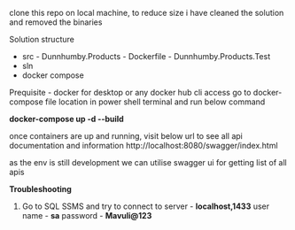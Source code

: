 clone this repo on local machine, to reduce size i have cleaned the solution and removed the binaries

Solution structure
  - src
        - Dunnhumby.Products
          - Dockerfile
        - Dunnhumby.Products.Test
  - sln
  - docker compose

Prequisite - docker for desktop or any docker hub cli access
go to docker-compose file location in power shell terminal and run below command 
   
**docker-compose up -d --build**
    
once containers are up and running, visit below url to see all api documentation and information
http://localhost:8080/swagger/index.html

as the env is still development we can utilise swagger ui for getting list of all apis

**Troubleshooting**
1. Go to SQL SSMS and try to connect to server - **localhost,1433**
   user name - **sa**
   password - **Mavuli@123**
    
